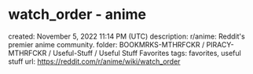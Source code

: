 # watch_order - anime

created: November 5, 2022 11:14 PM (UTC)
description: r/anime: Reddit's premier anime community.
folder: BOOKMRKS-MTHRFCKR / PIRACY-MTHRFCKR / Useful-Stuff / Useful Stuff Favorites
tags: favorites, useful stuff
url: https://reddit.com/r/anime/wiki/watch_order